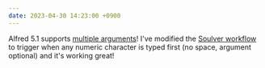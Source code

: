 ```yaml
---
date: 2023-04-30 14:23:00 +0900
---
```


Alfred 5.1 supports [multiple arguments](https://www.alfredapp.com/help/workflows/advanced/keywords/#multiple)! I've modified the [Soulver workflow](https://soulver.app/integrations/) to trigger when any numeric character is typed first (no space, argument optional) and it's working great!
